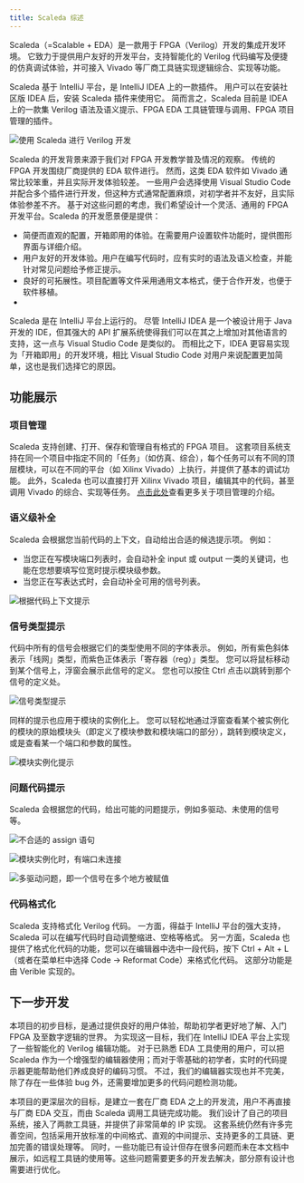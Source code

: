 ```yaml
---
title: Scaleda 综述
---
```


Scaleda（=Scalable + EDA）是一款用于 FPGA（Verilog）开发的集成开发环境。
它致力于提供用户友好的开发平台，支持智能化的 Verilog 代码编写及便捷的仿真调试体验，并可接入 Vivado 等厂商工具链实现逻辑综合、实现等功能。

Scaleda 基于 IntelliJ 平台，是 IntelliJ IDEA 上的一款插件。
用户可以在安装社区版 IDEA 后，安装 Scaleda 插件来使用它。
简而言之，Scaleda 目前是 IDEA 上的一款集 Verilog 语法及语义提示、FPGA EDA 工具链管理与调用、FPGA 项目管理的插件。

![使用 Scaleda 进行 Verilog 开发](/images/main-screenshot.png)

Scaleda 的开发背景来源于我们对 FPGA 开发教学普及情况的观察。
传统的 FPGA 开发围绕厂商提供的 EDA 软件进行。
然而，这类 EDA 软件如 Vivado 通常比较笨重，并且实际开发体验较差。
一些用户会选择使用 Visual Studio Code 并配合多个插件进行开发，但这种方式通常配置麻烦，对初学者并不友好，且实际体验参差不齐。
基于对这些问题的考虑，我们希望设计一个灵活、通用的 FPGA 开发平台。Scaleda 的开发愿景便是提供：

- 简便而直观的配置，开箱即用的体验。在需要用户设置软件功能时，提供图形界面与详细介绍。
- 用户友好的开发体验。用户在编写代码时，应有实时的语法及语义检查，并能针对常见问题给予修正提示。
- 良好的可拓展性。项目配置等文件采用通用文本格式，便于合作开发，也便于软件移植。
- 
Scaleda 是在 IntelliJ 平台上运行的。
尽管 IntelliJ IDEA 是一个被设计用于 Java 开发的 IDE，但其强大的 API 扩展系统使得我们可以在其之上增加对其他语言的支持，这一点与 Visual Studio Code 是类似的。
而相比之下，IDEA 更容易实现为「开箱即用」的开发环境，相比 Visual Studio Code 对用户来说配置更加简单，这也是我们选择它的原因。

## 功能展示

### 项目管理

Scaleda 支持创建、打开、保存和管理自有格式的 FPGA 项目。
这套项目系统支持在同一个项目中指定不同的「任务」（如仿真、综合），每个任务可以有不同的顶层模块，可以在不同的平台（如 Xilinx Vivado）上执行，并提供了基本的调试功能。
此外，Scaleda 也可以直接打开 Xilinx Vivado 项目，编辑其中的代码，甚至调用 Vivado 的综合、实现等任务。
[点击此处](/project)查看更多关于项目管理的介绍。

### 语义级补全

Scaleda 会根据您当前代码的上下文，自动给出合适的候选提示项。
例如：

- 当您正在写模块端口列表时，会自动补全 input 或 output 一类的关键词，也能在您想要填写位宽时提示模块级参数。
- 当您正在写表达式时，会自动补全可用的信号列表。

![根据代码上下文提示](/images/input-hint.png)

### 信号类型提示

代码中所有的信号会根据它们的类型使用不同的字体表示。
例如，所有紫色斜体表示「线网」类型，而紫色正体表示「寄存器（reg）」类型。
您可以将鼠标移动到某个信号上，浮窗会展示此信号的定义。
您也可以按住 Ctrl 点击以跳转到那个信号的定义处。

![信号类型提示](/images/signal-color.png)

同样的提示也应用于模块的实例化上。
您可以轻松地通过浮窗查看某个被实例化的模块的原始模块头（即定义了模块参数和模块端口的部分），跳转到模块定义，或是查看某一个端口和参数的属性。

![模块实例化提示](/images/module-description.png)

### 问题代码提示

Scaleda 会根据您的代码，给出可能的问题提示，例如多驱动、未使用的信号等。

![不合适的 assign 语句](/images/improper-assign.png)

![模块实例化时，有端口未连接](/images/module-instance.png)

![多驱动问题，即一个信号在多个地方被赋值](/images/multi-driven.png)

### 代码格式化

Scaleda 支持格式化 Verilog 代码。
一方面，得益于 IntelliJ 平台的强大支持，Scaleda 可以在编写代码时自动调整缩进、空格等格式。
另一方面，Scaleda 也提供了格式化代码的功能，您可以在编辑器中选中一段代码，按下 Ctrl + Alt + L（或者在菜单栏中选择 Code -> Reformat Code）来格式化代码。
这部分功能是由 Verible 实现的。

## 下一步开发

本项目的初步目标，是通过提供良好的用户体验，帮助初学者更好地了解、入门 FPGA 及至数字逻辑的世界。
为实现这一目标，我们在 IntelliJ IDEA 平台上实现了一些智能化的 Verilog 编辑功能。
对于已熟悉 EDA 工具使用的用户，可以把 Scaleda 作为一个增强型的编辑器使用；而对于零基础的初学者，实时的代码提示器更能帮助他们养成良好的编码习惯。
不过，我们的编辑器实现也并不完美，除了存在一些体验 bug 外，还需要增加更多的代码问题检测功能。

本项目的更深层次的目标，是建立一套在厂商 EDA 之上的开发流，用户不再直接与厂商 EDA 交互，而由 Scaleda 调用工具链完成功能。
我们设计了自己的项目系统，接入了两款工具链，并提供了非常简单的 IP 实现。
这套系统仍然有许多完善空间，包括采用开放标准的中间格式、直观的中间提示、支持更多的工具链、更加完善的错误处理等。
同时，一些功能已有设计但存在很多问题而未在本文档中展示，如远程工具链的使用等。这些问题需要更多的开发去解决，部分原有设计也需要进行优化。